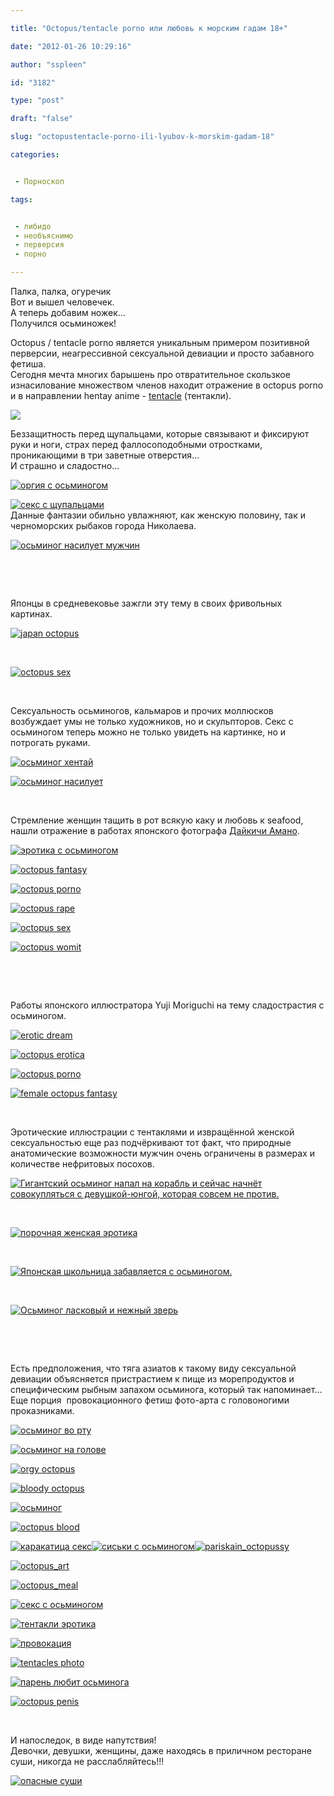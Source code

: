 ```yaml
---

title: "Octopus/tentacle porno или любовь к морским гадам 18+"

date: "2012-01-26 10:29:16"

author: "sspleen"

id: "3182"

type: "post"

draft: "false"

slug: "octopustentacle-porno-ili-lyubov-k-morskim-gadam-18"

categories:


 - Порноскоп

tags:


 - либидо
 - необъяснимо
 - перверсия
 - порно

---
```

Палка, палка, огуречик  
Вот и вышел человечек.  
А теперь добавим ножек...  
Получился осьминожек!

  
Octopus / tentacle porno является уникальным примером позитивной перверсии, неагрессивной сексуальной девиации и просто забавного фетиша.  
Сегодня мечта многих барышень про отвратительное скользкое изнасилование множеством членов находит отражение в octopus porno и в направлении hentay anime - [tentacle](http://lurkmore.to/%d2%e5%ed%f2%e0%ea%eb%e8) (тентакли).  
  
[![](/uploads/2012/01/BZ005.jpg)](/2012/01/octopustentacle-porno-ili-lyubov-k-morskim-gadam-18/bz005/)  
  
Беззащитность перед щупальцами, которые связывают и фиксируют руки и ноги, страх перед фаллосоподобными отростками, проникающими в три заветные отверстия...  
И страшно и сладостно...  
  
[![оргия с осьминогом](/uploads/2012/06/tumblr_lpfkdsJOvt1qakya1o1_500.jpg "octopus_orgy")](/2012/01/octopustentacle-porno-ili-lyubov-k-morskim-gadam-18/tumblr_lpfkdsjovt1qakya1o1_500/)  
  
[![секс с щупальцами](/uploads/2012/06/tumblr_m3t4a2CTmv1qiog4oo1_400.jpg "tentacles rape")](/uploads/2012/06/tumblr_m3t4a2CTmv1qiog4oo1_400.jpg)  
Данные фантазии обильно увлажняют, как женскую половину, так и черноморских рыбаков города Николаева.  
  
[![осьминог насилует мужчин](/uploads/2012/06/1155059811988ql6.jpg "girl octopus")](/uploads/2012/06/1155059811988ql6.jpg)  
  
   
  
   
  
Японцы в средневековье зажгли эту тему в своих фривольных картинах.  
  
[![japan octopus](/uploads/2012/06/hokusai-2.jpg "hokusai ")](/2012/01/octopustentacle-porno-ili-lyubov-k-morskim-gadam-18/hokusai-2/)  
  
   
  
[![octopus sex](/uploads/2012/06/teraoka_octopus.jpg "teraoka_octopus")](/uploads/2012/06/teraoka_octopus.jpg)  
  
   
  
Сексуальность осьминогов, кальмаров и прочих моллюсков возбуждает умы не только художников, но и скульпторов. Секс с осьминогом теперь можно не только увидеть на картинке, но и потрогать руками.  
  
[![осьминог хентай](/uploads/2012/06/9s54ih.jpg "octopus_pron")](/2012/01/octopustentacle-porno-ili-lyubov-k-morskim-gadam-18/exif_jpeg_picture/)  
  
[![осьминог насилует](/uploads/2012/06/R0013491.jpg "скульптура с осьминогом")](/uploads/2012/06/R0013491.jpg)  
  
   
  
Стремление женщин тащить в рот всякую каку и любовь к seafood, нашли отражение в работах японского фотографа [Дайкичи Амано](http://www.daikichiamano.com/).  
  
[![эротика с осьминогом](/uploads/2012/06/0_3c1ff_c0419f29_orig.jpg "octopus_erotica")](/uploads/2012/06/0_3c1ff_c0419f29_orig.jpg)  
  
[![octopus fantasy](/uploads/2012/06/1259809348_daikichi-amano-015.jpg "daikichi-amano")](/uploads/2012/06/1259809348_daikichi-amano-015.jpg)  
  
[![octopus porno](/uploads/2012/06/1259809374_daikichi-amano-006.jpg "daikichi-amano")](/uploads/2012/06/1259809374_daikichi-amano-006.jpg)  
  
[![octopus rape](/uploads/2012/06/1259809398_daikichi-amano-026.jpg "daikichi-amano")](/uploads/2012/06/1259809398_daikichi-amano-026.jpg)  
  
[![octopus sex](/uploads/2012/06/daikichiam.jpg "daikichiamano octopus")](/uploads/2012/06/daikichiam.jpg)  
  
[![ octopus womit](/uploads/2012/06/daikichi_amano4.jpg "daikichi_amano4")](/uploads/2012/06/daikichi_amano4.jpg)  
  
   
  
   
  
Работы японского иллюстратора Yuji Moriguchi на тему сладострастия с осьминогом.  
  
[![erotic dream](/uploads/2012/06/tumblr_lp5es5G5ep1qakya1o1_r1_500.jpg "octopus dream")](/uploads/2012/06/tumblr_lp5es5G5ep1qakya1o1_r1_500.jpg)  
  
[![octopus erotica](/uploads/2012/06/Yuji+Moriguchi+26-738050.jpg "Yuji+Moriguchi")](/uploads/2012/06/Yuji+Moriguchi+26-738050.jpg)  
  
[![octopus porno](/uploads/2012/06/tumblr_lhz9lz0sYy1qzzim1.jpg " Yuji Moriguchi octopus")](/uploads/2012/06/tumblr_lhz9lz0sYy1qzzim1.jpg)  
  
[![female octopus fantasy](/uploads/2012/06/moriguchi.jpg "moriguchi")](/uploads/2012/06/moriguchi.jpg)  
  
   
  
Эротические иллюстрации с тентаклями и извращённой женской сексуальностью еще раз подчёркивают тот факт, что природные анатомические возможности мужчин очень ограничены в размерах и количестве нефритовых посохов.  

[![Гигантский осьминог напал на корабль и сейчас начнёт совокупляться с девушкой-юнгой, которая совсем не против.](/uploads/2012/06/tumblr_ljdfioObr71qa3ando1_500.jpg "giant octopus sex")](/uploads/2012/06/tumblr_ljdfioObr71qa3ando1_500.jpg)

  
   

[![порочная женская эротика](/uploads/2012/06/tumblr_lzc4iqgBs41qep3reo1_500.jpg "female sin")](/uploads/2012/06/tumblr_lzc4iqgBs41qep3reo1_500.jpg)

  
   

[![Японская школьница забавляется с осьминогом.](/uploads/2012/06/tumblr_lsxk0y0wLY1qfo5fco1_500.jpg "octopus cunilingus")](/uploads/2012/06/tumblr_lsxk0y0wLY1qfo5fco1_500.jpg)

  
   

[![Осьминог ласковый и нежный зверь](/uploads/2012/06/466106357_1081fe1e3c.jpg "my sweet octopus")](/uploads/2012/06/466106357_1081fe1e3c.jpg)

  
   
  
   
  
Есть предположения, что тяга азиатов к такому виду сексуальной девиации объясняется пристрастием к пище из морепродуктов и специфическим рыбным запахом осьминога, который так напоминает... Еще порция  провокационного фетиш фото-арта с головоногими проказниками.  
  
[![осьминог во рту](/uploads/2012/06/Octopus_Mouth_by_Winged_Creations.jpg "Octopus_Mouth")](/2012/01/octopustentacle-porno-ili-lyubov-k-morskim-gadam-18/octopus_mouth_by_winged_creations/)  
  
[![осьминог на голове](/uploads/2012/06/Снимок.jpg "octopus_head")](/2012/01/octopustentacle-porno-ili-lyubov-k-morskim-gadam-18/snimok-2/)  
  
[![orgy octopus](/uploads/2012/06/tentacles.jpg "tentacles")](/uploads/2012/06/tentacles.jpg)  
  
[![bloody octopus](/uploads/2012/06/47e5779a85d21.jpg "морской гад")](/uploads/2012/06/47e5779a85d21.jpg)  
  
[![осьминог ](/uploads/2012/06/4760e0b60cfff.jpg "пожирание осьминога")](/uploads/2012/06/4760e0b60cfff.jpg)  
  
[![octopus blood](/uploads/2012/06/110.jpg "кровь осьминога")](/uploads/2012/06/110.jpg)  
  
[![каракатица секс](/uploads/2012/06/tatiana_caracatita_3343cfa8c2.jpg "caracatica")](/uploads/2012/06/tatiana_caracatita_3343cfa8c2.jpg)[![сиськи с осьминогом](/uploads/2012/06/tumblr_kveyl8YLVH1qz9338o1_500.jpg "boobs_octopus")](/uploads/2012/06/tumblr_kveyl8YLVH1qz9338o1_500.jpg)[![](/uploads/2012/06/pariskain_octopussy.jpg "pariskain_octopussy")](/uploads/2012/06/pariskain_octopussy.jpg)  
  
[![](/uploads/2012/06/SilkeM.jpg "octopus_art")](/uploads/2012/06/SilkeM.jpg)  
  
[![octopus_meal](/uploads/2012/06/HO_be_0004_large.jpg "octopus_mouth")](/uploads/2012/06/HO_be_0004_large.jpg)  
  
[![секс с осьминогом](/uploads/2012/06/383729809_8c46912a32.jpg "осьминог между ног")](/uploads/2012/06/383729809_8c46912a32.jpg)  
  
[![тентакли эротика](/uploads/2012/06/tentacles2.jpg "Tentacles 2")](/2012/01/octopustentacle-porno-ili-lyubov-k-morskim-gadam-18/tentacles-2/)  
  
[![провокация](/uploads/2012/06/Giselle-Natassia-4.jpg "осьминог_шок")](/uploads/2012/06/Giselle-Natassia-4.jpg)  
  
[![tentacles photo](/uploads/2012/06/rp_technomarine_01.jpg "tentacles_art")](/2012/01/octopustentacle-porno-ili-lyubov-k-morskim-gadam-18/rp_technomarine_01/)  
  
[![парень любит осьминога](/uploads/2012/06/473499046_1adc88e48c.jpg "male sex octopus")](/uploads/2012/06/473499046_1adc88e48c.jpg)  
  
[![octopus penis](/uploads/2012/06/kaosoctopus.jpg "dick_octopus")](/uploads/2012/06/kaosoctopus.jpg)  
  
   
  
И напоследок, в виде напутствия!  
Девочки, девушки, женщины, даже находясь в приличном ресторане суши, никогда не расслабляйтесь!!!  
  
[![опасные суши](/uploads/2012/06/sush.jpg "sushi_attack")](/2012/01/octopustentacle-porno-ili-lyubov-k-morskim-gadam-18/sush/)